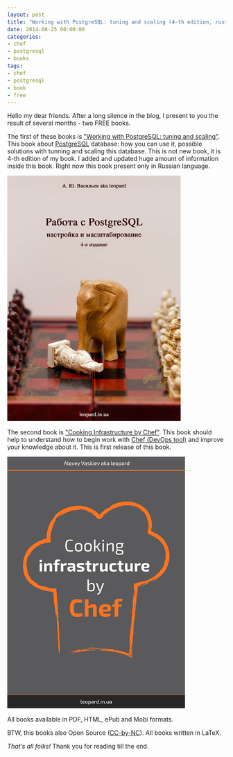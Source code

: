 ```yaml
---
layout: post
title: "Working with PostgreSQL: tuning and scaling (4-th edition, russian) and Cooking Infrastructure by Chef (1-st edition)"
date: 2014-08-25 00:00:00
categories:
- chef
- postgresql
- books
tags:
- chef
- postgresql
- book
- free
---
```

Hello my dear friends. After a long silence in the blog, I present to you the result of several months - two FREE books.

The first of these books is ["Working with PostgreSQL: tuning and scaling"](http://postgresql.leopard.in.ua/). This book about [PostgreSQL](http://www.postgresql.org/) database: how you can use it, possible solutions with tunning and scaling this database. This is not new book, it is 4-th edition of my book. I added and updated huge amount of information inside this book. Right now this book present only in Russian language.

<a href="http://postgresql.leopard.in.ua/" target="_blank"><img src="/assets/images/postgresql/postgresql4.png" alt="postgresql" title="postgresql" class="aligncenter size-full" /></a>

The second book is ["Cooking Infrastructure by Chef"](http://chef.leopard.in.ua/). This book should help to understand how to begin work with [Chef (DevOps tool)](http://www.getchef.com/chef/) and improve your knowledge about it. This is first release of this book.

<a href="http://chef.leopard.in.ua/" target="_blank"><img src="/assets/images/chef/cover.jpg" alt="chef" title="chef" class="aligncenter size-full" /></a>

All books available in PDF, HTML, ePub and Mobi formats.

BTW, this books also Open Source ([CC-by-NC](http://creativecommons.org/licenses/by-nc/4.0/)). All books written in LaTeX.

*That’s all folks!* Thank you for reading till the end.
